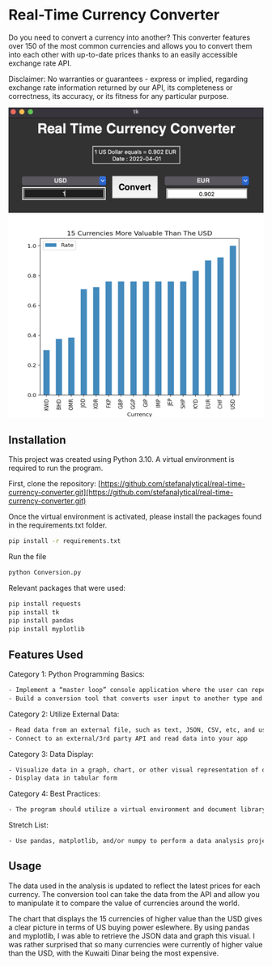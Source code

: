 # Real-Time Currency Converter

Do you need to convert a currency into another? This converter features over 150 of the most common currencies and allows you to convert them into each other with up-to-date prices thanks to an easily accessible exchange rate API.

Disclaimer: No warranties or guarantees - express or implied, regarding exchange rate information returned by our API, its completeness or correctness, its accuracy, or its fitness for any particular purpose.

<img src="./Preview.png" alt="Getting started" width="600"/>
<img src="./Preview2.png" alt="Getting started" width="600" height="400"/>

## Installation

This project was created using Python 3.10. A virtual environment is required to run the program.

First, clone the repository: [https://github.com/stefanalytical/real-time-currency-converter.git](https://github.com/stefanalytical/real-time-currency-converter.git)

Once the virtual environment is activated, please install the packages found in the requirements.txt folder.

```bash
pip install -r requirements.txt
```
Run the file
```bash
python Conversion.py
```

Relevant packages that were used:
```bash
pip install requests
pip install tk
pip install pandas
pip install myplotlib
```
## Features Used

Category 1: Python Programming Basics:
```bash
- Implement a “master loop” console application where the user can repeatedly enter commands/perform actions, including choosing to exit the program.
- Build a conversion tool that converts user input to another type and displays it (ex: converts cups to grams).	
```

Category 2: Utilize External Data:
```bash
- Read data from an external file, such as text, JSON, CSV, etc, and use that data in your application.
- Connect to an external/3rd party API and read data into your app
```

Category 3: Data Display:
```bash
- Visualize data in a graph, chart, or other visual representation of data.
- Display data in tabular form
```

Category 4: Best Practices:
```bash
- The program should utilize a virtual environment and document library dependencies in a requirements.txt file.
```

Stretch List:
```bash
- Use pandas, matplotlib, and/or numpy to perform a data analysis project. Ingest 2 or more pieces of data, analyze that data in some manner, and display a new result to a graph, chart, or other display.
```

## Usage

The data used in the analysis is updated to reflect the latest prices for each currency. The conversion tool can take the data from the API and allow you to manipulate it to compare the value of currencies around the world.

The chart that displays the 15 currencies of higher value than the USD gives a clear picture in terms of US buying power eslewhere. By using pandas and myplotlib, I was able to retrieve the JSON data and graph this visual. I was rather surprised that so many currencies were currently of higher value than the USD, with the Kuwaiti Dinar being the most expensive.